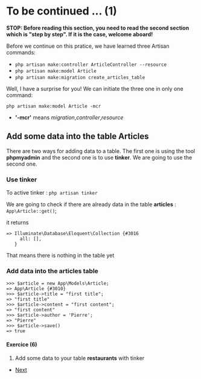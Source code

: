 # To be continued ... (1)

**STOP: Before reading this section, you need to read the second section which is "step by step". If it is the case, welcome aboard!**

Before we continue on this pratice, we have learned three Artisan commands:
- `php artisan make:controller ArticleController --resource`
- `php artisan make:model Article`
- `php artisan make:migration create_articles_table`

Well, I have a surprise for you! We can initiate the three one in only one command:

`php artisan make:model Article -mcr`

- **'-mcr'** means *migration*,*controller*,*resource*
  
## Add some data into the table Articles

There are two ways for adding data to a table. The first one is using the tool **phpmyadmin** and the second one is to use **tinker**. We are going to use the second one.

### Use tinker

To active tinker : `php artisan tinker`

We are going to check if there are already data in the table **articles** : `App\Article::get()`;

it returns

```terminal
=> Illuminate\Database\Eloquent\Collection {#3016
     all: [],
   }

```

That means there is nothing in the table yet

### Add data into the articles table

```terminal
>>> $article = new App\Models\Article;
=> App\Article {#3010}
>>> $article->title = "first title";
=> "first title"
>>> $article->content = "first content";
=> "first content"
>>> $article->author = 'Pierre';
=> "Pierre"
>>> $article->save()
=> true

```

#### Exercice (6)
1. Add some data to your table **restaurants** with tinker
   
- [Next](03.Exercice/../b.step2.md)
